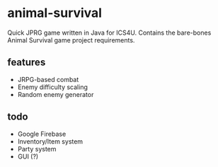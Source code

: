 # animal-survival
Quick JPRG game written in Java for ICS4U. Contains the bare-bones Animal Survival game project requirements.
  
## features
- JRPG-based combat
- Enemy difficulty scaling
- Random enemy generator

## todo
- Google Firebase
- Inventory/Item system
- Party system
- GUI (?)
